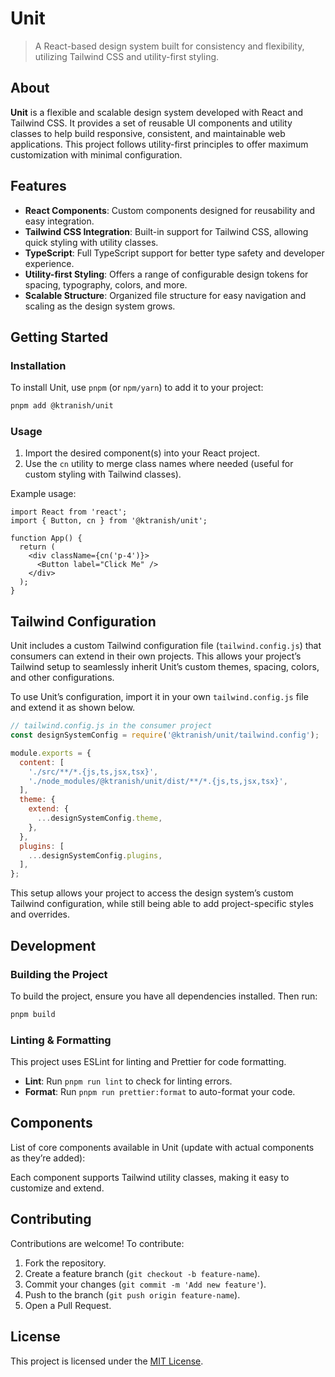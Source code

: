 # Unit

> A React-based design system built for consistency and flexibility, utilizing Tailwind CSS and utility-first styling.

## About

**Unit** is a flexible and scalable design system developed with React and Tailwind CSS. It provides a set of reusable UI components and utility classes to help build responsive, consistent, and maintainable web applications. This project follows utility-first principles to offer maximum customization with minimal configuration.

## Features

- **React Components**: Custom components designed for reusability and easy integration.
- **Tailwind CSS Integration**: Built-in support for Tailwind CSS, allowing quick styling with utility classes.
- **TypeScript**: Full TypeScript support for better type safety and developer experience.
- **Utility-first Styling**: Offers a range of configurable design tokens for spacing, typography, colors, and more.
- **Scalable Structure**: Organized file structure for easy navigation and scaling as the design system grows.

## Getting Started

### Installation

To install Unit, use `pnpm` (or `npm/yarn`) to add it to your project:

```bash
pnpm add @ktranish/unit
```

### Usage

1. Import the desired component(s) into your React project.
2. Use the `cn` utility to merge class names where needed (useful for custom styling with Tailwind classes).

Example usage:

```tsx
import React from 'react';
import { Button, cn } from '@ktranish/unit';

function App() {
  return (
    <div className={cn('p-4')}>
      <Button label="Click Me" />
    </div>
  );
}
```

## Tailwind Configuration

Unit includes a custom Tailwind configuration file (`tailwind.config.js`) that consumers can extend in their own projects. This allows your project’s Tailwind setup to seamlessly inherit Unit’s custom themes, spacing, colors, and other configurations.

To use Unit’s configuration, import it in your own `tailwind.config.js` file and extend it as shown below.

```js
// tailwind.config.js in the consumer project
const designSystemConfig = require('@ktranish/unit/tailwind.config');

module.exports = {
  content: [
    './src/**/*.{js,ts,jsx,tsx}',
    './node_modules/@ktranish/unit/dist/**/*.{js,ts,jsx,tsx}',
  ],
  theme: {
    extend: {
      ...designSystemConfig.theme,
    },
  },
  plugins: [
    ...designSystemConfig.plugins,
  ],
};
```

This setup allows your project to access the design system’s custom Tailwind configuration, while still being able to add project-specific styles and overrides.

## Development

### Building the Project

To build the project, ensure you have all dependencies installed. Then run:

```bash
pnpm build
```

### Linting & Formatting

This project uses ESLint for linting and Prettier for code formatting.

- **Lint**: Run `pnpm run lint` to check for linting errors.
- **Format**: Run `pnpm run prettier:format` to auto-format your code.

## Components

List of core components available in Unit (update with actual components as they’re added):

Each component supports Tailwind utility classes, making it easy to customize and extend.

## Contributing

Contributions are welcome! To contribute:

1. Fork the repository.
2. Create a feature branch (`git checkout -b feature-name`).
3. Commit your changes (`git commit -m 'Add new feature'`).
4. Push to the branch (`git push origin feature-name`).
5. Open a Pull Request.

## License

This project is licensed under the [MIT License](LICENSE).
